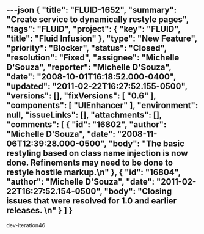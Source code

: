 ---json
{
  "title": "FLUID-1652",
  "summary": "Create service to dynamically restyle pages",
  "tags": "FLUID",
  "project": {
    "key": "FLUID",
    "title": "Fluid Infusion"
  },
  "type": "New Feature",
  "priority": "Blocker",
  "status": "Closed",
  "resolution": "Fixed",
  "assignee": "Michelle D'Souza",
  "reporter": "Michelle D'Souza",
  "date": "2008-10-01T16:18:52.000-0400",
  "updated": "2011-02-22T16:27:52.155-0500",
  "versions": [],
  "fixVersions": [
    "0.6"
  ],
  "components": [
    "UIEnhancer"
  ],
  "environment": null,
  "issueLinks": [],
  "attachments": [],
  "comments": [
    {
      "id": "16802",
      "author": "Michelle D'Souza",
      "date": "2008-11-06T12:39:28.000-0500",
      "body": "The basic restyling based on class name injection is now done. Refinements may need to be done to restyle hostile markup.\n"
    },
    {
      "id": "16804",
      "author": "Michelle D'Souza",
      "date": "2011-02-22T16:27:52.154-0500",
      "body": "Closing issues that were resolved for 1.0 and earlier releases.&#x20;\n"
    }
  ]
}
---
dev-iteration46

        